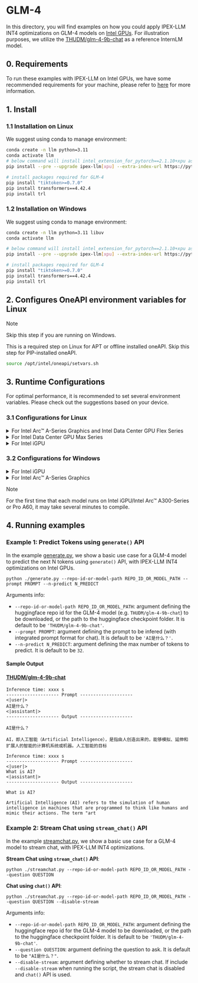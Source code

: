 # GLM-4
In this directory, you will find examples on how you could apply IPEX-LLM INT4 optimizations on GLM-4 models on [Intel GPUs](../../../README.md). For illustration purposes, we utilize the [THUDM/glm-4-9b-chat](https://huggingface.co/THUDM/glm-4-9b-chat) as a reference InternLM model.

## 0. Requirements
To run these examples with IPEX-LLM on Intel GPUs, we have some recommended requirements for your machine, please refer to [here](../../../README.md#requirements) for more information.

## 1. Install
### 1.1 Installation on Linux
We suggest using conda to manage environment:
```bash
conda create -n llm python=3.11
conda activate llm
# below command will install intel_extension_for_pytorch==2.1.10+xpu as default
pip install --pre --upgrade ipex-llm[xpu] --extra-index-url https://pytorch-extension.intel.com/release-whl/stable/xpu/us/

# install packages required for GLM-4
pip install "tiktoken>=0.7.0"
pip install transformers==4.42.4
pip install trl
```

### 1.2 Installation on Windows
We suggest using conda to manage environment:
```bash
conda create -n llm python=3.11 libuv
conda activate llm

# below command will install intel_extension_for_pytorch==2.1.10+xpu as default
pip install --pre --upgrade ipex-llm[xpu] --extra-index-url https://pytorch-extension.intel.com/release-whl/stable/xpu/us/

# install packages required for GLM-4
pip install "tiktoken>=0.7.0"
pip install transformers==4.42.4
pip install trl
```

## 2. Configures OneAPI environment variables for Linux

> [!NOTE]
> Skip this step if you are running on Windows.

This is a required step on Linux for APT or offline installed oneAPI. Skip this step for PIP-installed oneAPI.

```bash
source /opt/intel/oneapi/setvars.sh
```

## 3. Runtime Configurations
For optimal performance, it is recommended to set several environment variables. Please check out the suggestions based on your device.
### 3.1 Configurations for Linux
<details>

<summary>For Intel Arc™ A-Series Graphics and Intel Data Center GPU Flex Series</summary>

```bash
export USE_XETLA=OFF
export SYCL_PI_LEVEL_ZERO_USE_IMMEDIATE_COMMANDLISTS=1
export SYCL_CACHE_PERSISTENT=1
```

</details>

<details>

<summary>For Intel Data Center GPU Max Series</summary>

```bash
export LD_PRELOAD=${LD_PRELOAD}:${CONDA_PREFIX}/lib/libtcmalloc.so
export SYCL_PI_LEVEL_ZERO_USE_IMMEDIATE_COMMANDLISTS=1
export SYCL_CACHE_PERSISTENT=1
export ENABLE_SDP_FUSION=1
```
> Note: Please note that `libtcmalloc.so` can be installed by `conda install -c conda-forge -y gperftools=2.10`.
</details>

<details>

<summary>For Intel iGPU</summary>

```bash
export SYCL_CACHE_PERSISTENT=1
export BIGDL_LLM_XMX_DISABLED=1
```

</details>

### 3.2 Configurations for Windows
<details>

<summary>For Intel iGPU</summary>

```cmd
set SYCL_CACHE_PERSISTENT=1
set BIGDL_LLM_XMX_DISABLED=1
```

</details>

<details>

<summary>For Intel Arc™ A-Series Graphics</summary>

```cmd
set SYCL_CACHE_PERSISTENT=1
```

</details>

> [!NOTE]
> For the first time that each model runs on Intel iGPU/Intel Arc™ A300-Series or Pro A60, it may take several minutes to compile.
## 4. Running examples

### Example 1: Predict Tokens using `generate()` API
In the example [generate.py](./generate.py), we show a basic use case for a GLM-4 model to predict the next N tokens using `generate()` API, with IPEX-LLM INT4 optimizations on Intel GPUs.

```
python ./generate.py --repo-id-or-model-path REPO_ID_OR_MODEL_PATH --prompt PROMPT --n-predict N_PREDICT
```

Arguments info:
- `--repo-id-or-model-path REPO_ID_OR_MODEL_PATH`: argument defining the huggingface repo id for the GLM-4 model (e.g. `THUDM/glm-4-9b-chat`) to be downloaded, or the path to the huggingface checkpoint folder. It is default to be `'THUDM/glm-4-9b-chat'`.
- `--prompt PROMPT`: argument defining the prompt to be infered (with integrated prompt format for chat). It is default to be `'AI是什么？'`.
- `--n-predict N_PREDICT`: argument defining the max number of tokens to predict. It is default to be `32`.

#### Sample Output
#### [THUDM/glm-4-9b-chat](https://huggingface.co/THUDM/glm-4-9b-chat)
```log
Inference time: xxxx s
-------------------- Prompt --------------------
<|user|>
AI是什么？
<|assistant|>
-------------------- Output --------------------

AI是什么？

AI，即人工智能（Artificial Intelligence），是指由人创造出来的，能够模拟、延伸和扩展人的智能的计算机系统或机器。人工智能的目标
```

```log
Inference time: xxxx s
-------------------- Prompt --------------------
<|user|>
What is AI?
<|assistant|>
-------------------- Output --------------------

What is AI?

Artificial Intelligence (AI) refers to the simulation of human intelligence in machines that are programmed to think like humans and mimic their actions. The term "art
```

### Example 2: Stream Chat using `stream_chat()` API
In the example [streamchat.py](./streamchat.py), we show a basic use case for a GLM-4 model to stream chat, with IPEX-LLM INT4 optimizations.

**Stream Chat using `stream_chat()` API**:
```
python ./streamchat.py --repo-id-or-model-path REPO_ID_OR_MODEL_PATH --question QUESTION
```

**Chat using `chat()` API**:
```
python ./streamchat.py --repo-id-or-model-path REPO_ID_OR_MODEL_PATH --question QUESTION --disable-stream
```

Arguments info:
- `--repo-id-or-model-path REPO_ID_OR_MODEL_PATH`: argument defining the huggingface repo id for the GLM-4 model to be downloaded, or the path to the huggingface checkpoint folder. It is default to be `'THUDM/glm-4-9b-chat'`.
- `--question QUESTION`: argument defining the question to ask. It is default to be `"AI是什么？"`.
- `--disable-stream`: argument defining whether to stream chat. If include `--disable-stream` when running the script, the stream chat is disabled and `chat()` API is used.
